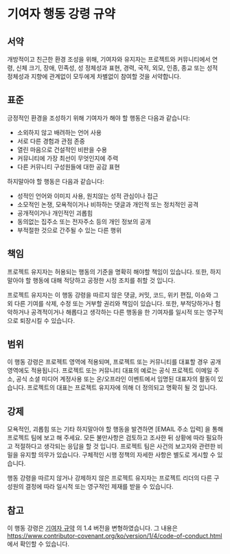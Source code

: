 # 기여자 행동 강령 규약

## 서약

개방적이고 친근한 환경 조성을 위해, 기여자와 유지자는 프로젝트와 커뮤니티에서
연령, 신체 크기, 장애, 민족성, 성 정체성과 표현, 경력, 국적, 외모, 인종, 종교
또는 성적 정체성과 지향에 관계없이 모두에게 차별없이 참여할 것을 서약합니다.

## 표준

긍정적인 환경을 조성하기 위해 기여자가 해야 할 행동은 다음과 같습니다:

* 소외하지 않고 배려하는 언어 사용
* 서로 다른 경험과 관점 존중
* 열린 마음으로 건설적인 비판을 수용
* 커뮤니티에 가장 최선이 무엇인지에 주력
* 다른 커뮤니티 구성원들에 대한 공감 표현

하지말아야 할 행동은 다음과 같습니다:

* 성적인 언어와 이미지 사용, 원치않는 성적 관심이나 접근
* 소모적인 논쟁, 모욕적이거나 비하하는 댓글과 개인적 또는 정치적인 공격
* 공개적이거나 개인적인 괴롭힘
* 동의없는 집주소 또는 전자주소 등의 개인 정보의 공개
* 부적절한 것으로 간주될 수 있는 다른 행위

## 책임

프로젝트 유지자는 허용되는 행동의 기준을 명확히 해야할 책임이 있습니다. 또한,
하지말아야 할 행동에 대해 적당하고 공정한 시정 조치를 취할 것 입니다.

프로젝트 유지자는 이 행동 강령을 따르지 않은 댓글, 커밋, 코드, 위키 편집,
이슈와 그 외 다른 기여를 삭제, 수정 또는 거부할 권리와 책임이 있습니다. 또한,
부적당하거나 험악하거나 공격적이거나 해롭다고 생각하는 다른 행동을 한 기여자를
일시적 또는 영구적으로 퇴장시킬 수 있습니다.

## 범위

이 행동 강령은 프로젝트 영역에 적용되며, 프로젝트 또는 커뮤니티를 대표할 경우
공개 영역에도 적용됩니다. 프로젝트 또는 커뮤니티 대표의 예로는 공식 프로젝트
이메일 주소, 공식 소셜 미디어 계정사용 또는 온/오프라인 이벤트에서 임명된
대표자의 활동이 있습니다. 프로젝트의 대표는 프로젝트 유지자에 의해 더 정의되고
명확히 될 것 입니다.

## 강제

모욕적인, 괴롭힘 또는 기타 하지말아야 할 행동을 발견하면 [EMAIL 주소 입력] 을
통해 프로젝트 팀에 보고 해 주세요. 모든 불만사항은 검토하고 조사한 뒤 상황에
따라 필요하고 적절하다고 생각되는 응답을 할 것 입니다. 프로젝트 팀은 사건의
보고자와 관련한 비밀을 유지할 의무가 있습니다. 구체적인 시행 정책의 자세한
사항은 별도로 게시할 수 있습니다.

행동 강령을 따르지 않거나 강제하지 않은 프로젝트 유지자는 프로젝트 리더의 다른
구성원의 결정에 따라 일시적 또는 영구적인 제재를 받을 수 있습니다.

## 참고

이 행동 강령은 [기여자 규약][homepage] 의 1.4 버전을 변형하였습니다. 그 내용은
https://www.contributor-covenant.org/ko/version/1/4/code-of-conduct.html 에서
확인할 수 있습니다.

[homepage]: https://www.contributor-covenant.org

